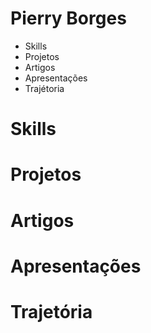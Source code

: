 Pierry Borges
==

- Skills
- Projetos
- Artigos
- Apresentações
- Trajétoria

Skills
==

Projetos
===

Artigos
===

Apresentações
===

Trajetória
===
